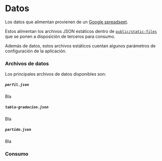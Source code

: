 # Datos

Los datos que alimentan provienen de un [Google spreadseet](https://docs.google.com/spreadsheets/d/1mfGF_4JB8i9X0YMpGxyKpGmYSCyLiWFaYCXebPmnyhU/pubhtml).

Estos alimentan los archivos JSON estáticos dentro de [`public/static-files`](public/static-files)
que se ponen a disposición de terceros para consumo.

Además de datos, estos archivos estáticos cuentan algunos parámetros de configuración de la aplicación.

### Archivos de datos

Los principales archivos de datos disponibles son:

##### `perfil.json`

Bla

##### `tabla-gradacion.json`

Bla

##### `partido.json`

Bla

### Consumo
